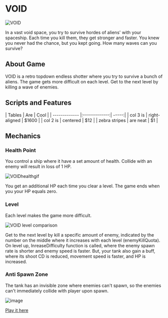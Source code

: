 <h1>VOID</h1>

![VOID](https://github.com/user-attachments/assets/78fe2a2d-7963-4bfc-b5ab-ab75654c1029)

<p>
  In a vast void space, you try to survive hordes of aliens' with your spaceship. Each time you kill them, they get stronger and faster. You knew you never had the chance, but you kept going. How many waves can you survive?
</p>

<h2>
  About Game
</h2>
<p>
  VOID is a retro topdown endless shotter where you try to survive a bunch of aliens. The game gets more difficult on each level. Get to the next level by killing a wave of enemies.
</p>

<h2>Scripts and Features</h2>
| Tables        | Are           | Cool  |
| ------------- |:-------------:| -----:|
| col 3 is      | right-aligned | $1600 |
| col 2 is      | centered      |   $12 |
| zebra stripes | are neat      |    $1 |


<h2>Mechanics</h2>
<h3>Health Point</h3>
You control a ship where it have a set amount of health. Collide with an enemy will result in loss of 1 HP. 

![VOIDhealthgif](https://github.com/user-attachments/assets/66437e32-a45e-44ca-a8e0-a42cc01a75ac)

You get an additional HP each time you clear a level.
The game ends when you your HP equals zero.

<h3>Level</h3>
Each level makes the game more difficult.

![VOID level comparison](https://github.com/user-attachments/assets/717be448-b64a-4ed6-a262-7cdda948ef20)

Get to the next level by kill a specific amount of enemy, indicated by the number on the middle where it increases with each level (enemyKillQuota).
On level up, InreaseDifficulty function is called, where the enemy spawn rate is shorter and enemy speed is faster.
But, your tank also gain a buff, where its shoot CD is reduced, movement speed is faster, and HP is increased.

<h3>Anti Spawn Zone</h3>
The tank has an invisible zone where enemies can't spawn, so the enemies can't immediately collide with player upon spawn.

![image](https://github.com/user-attachments/assets/5b835490-3ff1-47d7-bf55-2ec17fac952d)

<a href="https://jeje8.itch.io/void">Play it here</a>





